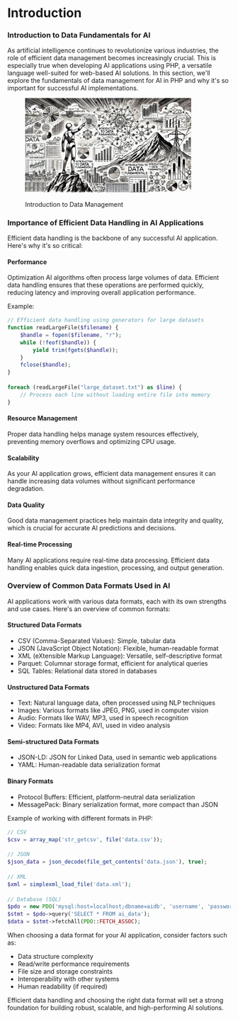 # Introduction

### Introduction to Data Fundamentals for AI

As artificial intelligence continues to revolutionize various industries, the role of efficient data management becomes increasingly crucial. This is especially true when developing AI applications using PHP, a versatile language well-suited for web-based AI solutions. In this section, we'll explore the fundamentals of data management for AI in PHP and why it's so important for successful AI implementations.

<div align="left">

<figure><img src="../../.gitbook/assets/image (1) (1) (1).png" alt="" width="375"><figcaption><p>Introduction to Data Management</p></figcaption></figure>

</div>

### Importance of Efficient Data Handling in AI Applications

Efficient data handling is the backbone of any successful AI application. Here's why it's so critical:

#### Performance&#x20;

Optimization AI algorithms often process large volumes of data. Efficient data handling ensures that these operations are performed quickly, reducing latency and improving overall application performance.

Example:

```php
// Efficient data handling using generators for large datasets
function readLargeFile($filename) {
    $handle = fopen($filename, "r");
    while (!feof($handle)) {
        yield trim(fgets($handle));
    }
    fclose($handle);
}

foreach (readLargeFile("large_dataset.txt") as $line) {
    // Process each line without loading entire file into memory
}
```

#### Resource Management&#x20;

Proper data handling helps manage system resources effectively, preventing memory overflows and optimizing CPU usage.

#### Scalability&#x20;

As your AI application grows, efficient data management ensures it can handle increasing data volumes without significant performance degradation.

#### Data Quality&#x20;

Good data management practices help maintain data integrity and quality, which is crucial for accurate AI predictions and decisions.

#### Real-time Processing&#x20;

Many AI applications require real-time data processing. Efficient data handling enables quick data ingestion, processing, and output generation.

### Overview of Common Data Formats Used in AI

AI applications work with various data formats, each with its own strengths and use cases. Here's an overview of common formats:

#### Structured Data Formats

* CSV (Comma-Separated Values): Simple, tabular data
* JSON (JavaScript Object Notation): Flexible, human-readable format
* XML (eXtensible Markup Language): Versatile, self-descriptive format
* Parquet: Columnar storage format, efficient for analytical queries
* SQL Tables: Relational data stored in databases

#### Unstructured Data Formats

* Text: Natural language data, often processed using NLP techniques
* Images: Various formats like JPEG, PNG, used in computer vision
* Audio: Formats like WAV, MP3, used in speech recognition
* Video: Formats like MP4, AVI, used in video analysis

#### Semi-structured Data Formats

* JSON-LD: JSON for Linked Data, used in semantic web applications
* YAML: Human-readable data serialization format

#### Binary Formats

* Protocol Buffers: Efficient, platform-neutral data serialization
* MessagePack: Binary serialization format, more compact than JSON

Example of working with different formats in PHP:

```php
// CSV
$csv = array_map('str_getcsv', file('data.csv'));

// JSON
$json_data = json_decode(file_get_contents('data.json'), true);

// XML
$xml = simplexml_load_file('data.xml');

// Database (SQL)
$pdo = new PDO('mysql:host=localhost;dbname=aidb', 'username', 'password');
$stmt = $pdo->query('SELECT * FROM ai_data');
$data = $stmt->fetchAll(PDO::FETCH_ASSOC);
```

When choosing a data format for your AI application, consider factors such as:

* Data structure complexity
* Read/write performance requirements
* File size and storage constraints
* Interoperability with other systems
* Human readability (if required)

Efficient data handling and choosing the right data format will set a strong foundation for building robust, scalable, and high-performing AI solutions.
